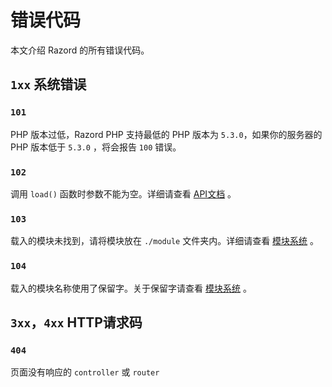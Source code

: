 # 错误代码

本文介绍 Razord 的所有错误代码。

## `1xx` 系统错误

### `101`

PHP 版本过低，Razord PHP 支持最低的 PHP 版本为 `5.3.0`，如果你的服务器的 PHP 版本低于 `5.3.0` ，将会报告 `100` 错误。

### `102`

调用 `load()` 函数时参数不能为空。详细请查看 [API文档](apis.md) 。

### `103`

载入的模块未找到，请将模块放在 `./module` 文件夹内。详细请查看 [模块系统](module.md) 。

### `104`

载入的模块名称使用了保留字。关于保留字请查看 [模块系统](module.md) 。

## `3xx`，`4xx` HTTP请求码

### `404`

页面没有响应的 `controller` 或 `router`